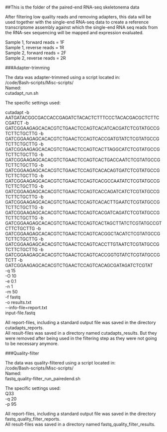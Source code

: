 ##This is the folder of the paired-end RNA-seq skeletonema data

After filtering low quality reads and removing adapters, this data will be used together with the single-end RNA-seq data to create a reference transcriptome assembly against which the single-end RNA seq reads from the RNA-sex sequencing will be mapped and expression evaluated.


Sample 1, forward reads = 1F  
Sample 1, reverse reads = 1R  
Sample 2, forward reads = 2F  
Sample 2, reverse reads = 2R  


###Adapter-trimming

The data was adapter-trimmed using a script located in:   
/code/Bash-scripts/Misc-scripts/   
Named:   
cutadapt_run.sh  

The specific settings used:

cutadapt -b AATGATACGGCGACCACCGAGATCTACACTCTTTCCCTACACGACGCTCTTCCGATCT -b GATCGGAAGAGCACACGTCTGAACTCCAGTCACATCACGATCTCGTATGCCGTCTTCTGCTTG -b GATCGGAAGAGCACACGTCTGAACTCCAGTCACCGATGTATCTCGTATGCCGTCTTCTGCTTG -b GATCGGAAGAGCACACGTCTGAACTCCAGTCACTTAGGCATCTCGTATGCCGTCTTCTGCTTG -b GATCGGAAGAGCACACGTCTGAACTCCAGTCACTGACCAATCTCGTATGCCGTCTTCTGCTTG -b GATCGGAAGAGCACACGTCTGAACTCCAGTCACACAGTGATCTCGTATGCCGTCTTCTGCTTG -b GATCGGAAGAGCACACGTCTGAACTCCAGTCACGCCAATATCTCGTATGCCGTCTTCTGCTTG -b GATCGGAAGAGCACACGTCTGAACTCCAGTCACCAGATCATCTCGTATGCCGTCTTCTGCTTG -b GATCGGAAGAGCACACGTCTGAACTCCAGTCACACTTGAATCTCGTATGCCGTCTTCTGCTTG -b GATCGGAAGAGCACACGTCTGAACTCCAGTCACGATCAGATCTCGTATGCCGTCTTCTGCTTG -b GATCGGAAGAGCACACGTCTGAACTCCAGTCACTAGCTTATCTCGTATGCCGTCTTCTGCTTG -b GATCGGAAGAGCACACGTCTGAACTCCAGTCACGGCTACATCTCGTATGCCGTCTTCTGCTTG -b GATCGGAAGAGCACACGTCTGAACTCCAGTCACCTTGTAATCTCGTATGCCGTCTTCTGCTTG -b GATCGGAAGAGCACACGTCTGAACTCCAGTCACCGGTGTATCTCGTATGCCGTCTT
-b GATCGGAAGAGCACACGTCTGAACTCCAGTCACAGCGATAGATCTCGTAT  
-q 15  
-O 10  
-e 0.1  
-n 1  
-m 50  
-f fastq  
-o results.txt   
--info-file=report.txt   
input-file.fastq  


All report-files, including a standard output file was saved in the directory cutadapts_reports.  
All result-files was saved in a directory named cutadapts_results. But they were removed after being used in the filtering step as they were not going to be necessary anymore. 


###Quality-filter

The data was quality-filtered using a script located in:   
/code/Bash-scripts/Misc-scripts/   
Named:   
fastq_quality-filter_run_pairedend.sh   


The specific settings used:   
Q33  
-q 20  
-p 95  


All report-files, including a standard output file was saved in the directory fastq_quality_filter_reports.   
All result-files was saved in a directory named fastq_quality_filter_results.

